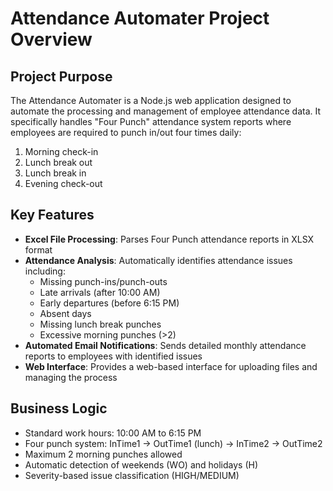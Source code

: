 # Attendance Automater Project Overview

## Project Purpose
The Attendance Automater is a Node.js web application designed to automate the processing and management of employee attendance data. It specifically handles "Four Punch" attendance system reports where employees are required to punch in/out four times daily:
1. Morning check-in
2. Lunch break out 
3. Lunch break in
4. Evening check-out

## Key Features
- **Excel File Processing**: Parses Four Punch attendance reports in XLSX format
- **Attendance Analysis**: Automatically identifies attendance issues including:
  - Missing punch-ins/punch-outs
  - Late arrivals (after 10:00 AM)
  - Early departures (before 6:15 PM) 
  - Absent days
  - Missing lunch break punches
  - Excessive morning punches (>2)
- **Automated Email Notifications**: Sends detailed monthly attendance reports to employees with identified issues
- **Web Interface**: Provides a web-based interface for uploading files and managing the process

## Business Logic
- Standard work hours: 10:00 AM to 6:15 PM
- Four punch system: InTime1 → OutTime1 (lunch) → InTime2 → OutTime2
- Maximum 2 morning punches allowed
- Automatic detection of weekends (WO) and holidays (H)
- Severity-based issue classification (HIGH/MEDIUM)